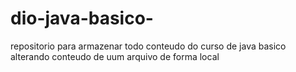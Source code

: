 # dio-java-basico-
repositorio para armazenar todo conteudo do curso de java basico 
alterando conteudo de uum arquivo de forma local 
